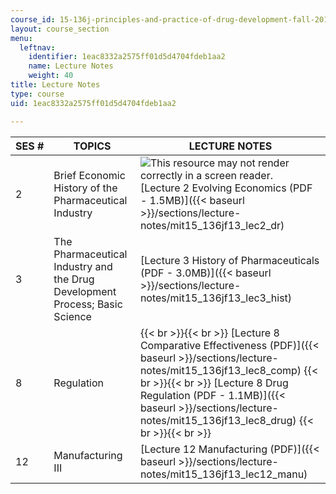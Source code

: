 ```yaml
---
course_id: 15-136j-principles-and-practice-of-drug-development-fall-2013
layout: course_section
menu:
  leftnav:
    identifier: 1eac8332a2575ff01d5d4704fdeb1aa2
    name: Lecture Notes
    weight: 40
title: Lecture Notes
type: course
uid: 1eac8332a2575ff01d5d4704fdeb1aa2

---
```


| SES # | TOPICS | LECTURE NOTES |
| --- | --- | --- |
| 2 | Brief Economic History of the Pharmaceutical Industry | ![This resource may not render correctly in a screen reader.](/images/inacessible.gif)[Lecture 2 Evolving Economics (PDF - 1.5MB)]({{< baseurl >}}/sections/lecture-notes/mit15_136jf13_lec2_dr) |
| 3 | The Pharmaceutical Industry and the Drug Development Process; Basic Science | [Lecture 3 History of Pharmaceuticals (PDF - 3.0MB)]({{< baseurl >}}/sections/lecture-notes/mit15_136jf13_lec3_hist) |
| 8 | Regulation |  {{< br >}}{{< br >}} [Lecture 8 Comparative Effectiveness (PDF)]({{< baseurl >}}/sections/lecture-notes/mit15_136jf13_lec8_comp) {{< br >}}{{< br >}} [Lecture 8 Drug Regulation (PDF - 1.1MB)]({{< baseurl >}}/sections/lecture-notes/mit15_136jf13_lec8_drug) {{< br >}}{{< br >}}  |
| 12 | Manufacturing III | [Lecture 12 Manufacturing (PDF)]({{< baseurl >}}/sections/lecture-notes/mit15_136jf13_lec12_manu)